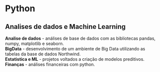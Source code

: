 # Python
## Analises de dados e Machine Learning
  
<b>Analise de dados</b> - análises de base de dados com as bibliotecas pandas, numpy, matplotlib e seaborn.<br>
<b>BigData</b> - desenvolvimento de um ambiente de Big Data utilizando as tabelas da base de dados Northwind.<br>
<b>Estatistica e ML</b> - projetos voltados a criação de modelos preditivos.<br>
<b>Finanças</b> - análises financeiras com python.<br>


